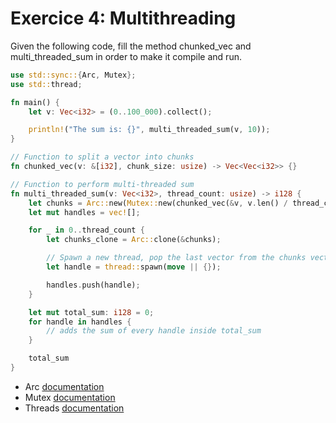 # Exercice 4: Multithreading

Given the following code, fill the method chunked_vec and multi_threaded_sum in order to make it compile and run.

```rust
use std::sync::{Arc, Mutex};
use std::thread;

fn main() {
    let v: Vec<i32> = (0..100_000).collect();

    println!("The sum is: {}", multi_threaded_sum(v, 10));
}

// Function to split a vector into chunks
fn chunked_vec(v: &[i32], chunk_size: usize) -> Vec<Vec<i32>> {}

// Function to perform multi-threaded sum
fn multi_threaded_sum(v: Vec<i32>, thread_count: usize) -> i128 {
    let chunks = Arc::new(Mutex::new(chunked_vec(&v, v.len() / thread_count)));
    let mut handles = vec![];

    for _ in 0..thread_count {
        let chunks_clone = Arc::clone(&chunks);

        // Spawn a new thread, pop the last vector from the chunks vector and compute the sum
        let handle = thread::spawn(move || {});

        handles.push(handle);
    }

    let mut total_sum: i128 = 0;
    for handle in handles {
        // adds the sum of every handle inside total_sum
    }

    total_sum
}
```

- Arc [documentation](https://doc.rust-lang.org/std/sync/struct.Arc.html)
- Mutex [documentation](https://doc.rust-lang.org/std/sync/struct.Mutex.html)
- Threads [documentation](https://doc.rust-lang.org/book/ch16-01-threads.html)
